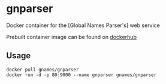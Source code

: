 # gnparser

Docker container for the [Global Names Parser's] web service

Prebuilt container image can be found on [dockerhub]

Usage
-----

```
docker pull gnames/gnparser
docker run -d -p 80:9000 --name gnparser gnames/gnparser
```

[dockerhub]: https://hub.docker.com/r/gnames/gnparser/
[gnparser]: https://github.com/GlobalNamesArchitecture/gnparser
